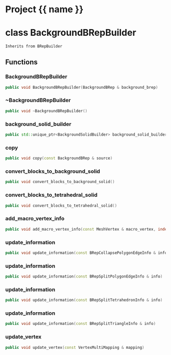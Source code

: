 <script setup>
import {useRoute} from 'vitepress'
const {path} = useRoute()
const tokens = path.split('/')
const words = tokens[2].split('-');
for (let i = 0; i < words.length; i++) {
    words[i] = words[i].charAt(0).toUpperCase() + words[i].slice(1);
    words[i] = words[i].replace('geode', 'Geode')
}
const name = words.join('-');
</script>
# Project {{ name }}

# class BackgroundBRepBuilder


```cpp
Inherits from BRepBuilder
```



## Functions

### BackgroundBRepBuilder

```cpp
public void BackgroundBRepBuilder(BackgroundBRep & background_brep)
```


### ~BackgroundBRepBuilder

```cpp
public void ~BackgroundBRepBuilder()
```


### background_solid_builder

```cpp
public std::unique_ptr<BackgroundSolidBuilder> background_solid_builder(const uuid & block_id)
```


### copy

```cpp
public void copy(const BackgroundBRep & source)
```


### convert_blocks_to_background_solid

```cpp
public void convert_blocks_to_background_solid()
```


### convert_blocks_to_tetrahedral_solid

```cpp
public void convert_blocks_to_tetrahedral_solid()
```


### add_macro_vertex_info

```cpp
public void add_macro_vertex_info(const MeshVertex & macro_vertex, index_t unique_vertex_id)
```


### update_information

```cpp
public void update_information(const BRepCollapsePolygonEdgeInfo & info)
```


### update_information

```cpp
public void update_information(const BRepSplitPolygonEdgeInfo & info)
```


### update_information

```cpp
public void update_information(const BRepSplitTetrahedronInfo & info)
```


### update_information

```cpp
public void update_information(const BRepSplitTriangleInfo & info)
```


### update_vertex

```cpp
public void update_vertex(const VertexMultiMapping & mapping)
```




